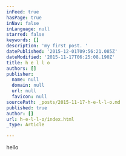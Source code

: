 ```yaml
---
inFeed: true
hasPage: true
inNav: false
inLanguage: null
starred: false
keywords: []
description: 'my first post. '
datePublished: '2015-12-01T09:56:21.085Z'
dateModified: '2015-11-17T06:25:08.190Z'
title: h e l l o
authors: []
publisher:
  name: null
  domain: null
  url: null
  favicon: null
sourcePath: _posts/2015-11-17-h-e-l-l-o.md
published: true
author: []
url: h-e-l-l-o/index.html
_type: Article

---
```

hello